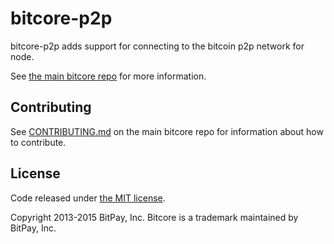 bitcore-p2p
=======

bitcore-p2p adds support for connecting to the bitcoin p2p network for node.

See [the main bitcore repo](https://github.com/bitpay/bitcore) for more information.

## Contributing

See [CONTRIBUTING.md](https://github.com/bitpay/bitcore) on the main bitcore repo for information about how to contribute.

## License

Code released under [the MIT license](https://github.com/bitpay/bitcore/blob/master/LICENSE).

Copyright 2013-2015 BitPay, Inc. Bitcore is a trademark maintained by BitPay, Inc.
